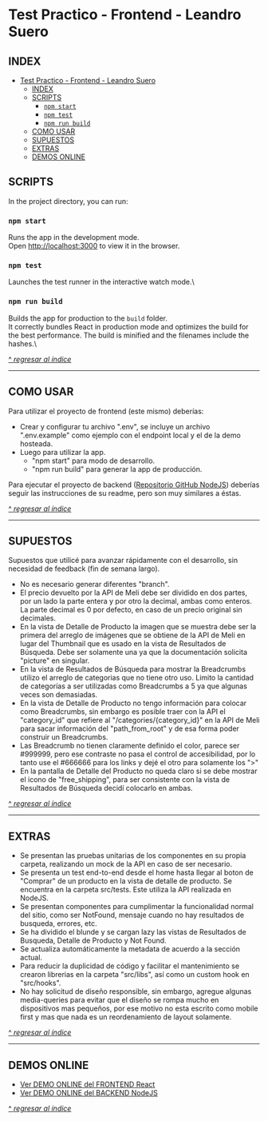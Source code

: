 # Test Practico - Frontend - Leandro Suero

## INDEX
- [Test Practico - Frontend - Leandro Suero](#test-practico---frontend---leandro-suero)
  - [INDEX](#index)
  - [SCRIPTS](#scripts)
    - [`npm start`](#npm-start)
    - [`npm test`](#npm-test)
    - [`npm run build`](#npm-run-build)
  - [COMO USAR](#como-usar)
  - [SUPUESTOS](#supuestos)
  - [EXTRAS](#extras)
  - [DEMOS ONLINE](#demos-online)

## SCRIPTS
In the project directory, you can run:

### `npm start`
Runs the app in the development mode.\
Open [http://localhost:3000](http://localhost:3000) to view it in the browser.

### `npm test`
Launches the test runner in the interactive watch mode.\

### `npm run build`
Builds the app for production to the `build` folder.\
It correctly bundles React in production mode and optimizes the build for the best performance.
The build is minified and the filenames include the hashes.\

[^ *regresar al índice*](#INDEX)

---

## COMO USAR

Para utilizar el proyecto de frontend (este mismo) deberías:
- Crear y configurar tu archivo ".env", se incluye un archivo ".env.example" como ejemplo con el endpoint local y el de la demo hosteada.
- Luego para utilizar la app.
  - "npm start" para modo de desarrollo.
  - "npm run build" para generar la app de producción.

Para ejecutar el proyecto de backend ([Repositorio GitHub NodeJS](https://github.com/Leandro-Suero/meli-test-back)) deberías seguir las instrucciones de su readme, pero son muy similares a éstas.

[^ *regresar al índice*](#INDEX)

---

## SUPUESTOS
Supuestos que utilicé para avanzar rápidamente con el desarrollo, sin necesidad de feedback (fin de semana largo).
- No es necesario generar diferentes "branch".
- El precio devuelto por la API de Meli debe ser dividido en dos partes, por un lado la parte entera y por otro la decimal, ambas como enteros. La parte decimal es 0 por defecto, en caso de un precio original sin decimales.
- En la vista de Detalle de Producto la imagen que se muestra debe ser la primera del arreglo de imágenes que se obtiene de la API de Meli en lugar del Thumbnail que es usado en la vista de Resultados de Búsqueda. Debe ser solamente una ya que la documentación solicita "picture" en singular.
- En la vista de Resultados de Búsqueda para mostrar la Breadcrumbs utilizo el arreglo de categorias que no tiene otro uso. Limito la cantidad de categorías a ser utilizadas como Breadcrumbs a 5 ya que algunas veces son demasiadas.
- En la vista de Detalle de Producto no tengo información para colocar como Breadcrumbs, sin embargo es posible traer con la API el "category_id" que refiere al "/categories/{category_id}" en la API de Meli para sacar información del "path_from_root" y de esa forma poder construir un Breadcrumbs.
- Las Breadcrumb no tienen claramente definido el color, parece ser #999999, pero ese contraste no pasa el control de accesibilidad, por lo tanto use el #666666 para los links y dejé el otro para solamente los ">"
- En la pantalla de Detalle del Producto no queda claro si se debe mostrar el icono de "free_shipping", para ser consistente con la vista de Resultados de Búsqueda decidí colocarlo en ambas.

[^ *regresar al índice*](#INDEX)

---

## EXTRAS
- Se presentan las pruebas unitarias de los componentes en su propia carpeta, realizando un mock de la API en caso de ser necesario.
- Se presenta un test end-to-end desde el home hasta llegar al boton de "Comprar" de un producto en la vista de detalle de producto. Se encuentra en la carpeta src/tests. Este utiliza la API realizada en NodeJS.
- Se presentan componentes para cumplimentar la funcionalidad normal del sitio, como ser NotFound, mensaje cuando no hay resultados de busqueda, errores, etc.
- Se ha dividido el blunde y se cargan lazy las vistas de Resultados de Busqueda, Detalle de Producto y Not Found.
- Se actualiza automáticamente la metadata de acuerdo a la sección actual.
- Para reducir la duplicidad de código y facilitar el mantenimiento se crearon librerias en la carpeta "src/libs", así como un custom hook en "src/hooks".
- No hay solicitud de diseño responsible, sin embargo, agregue algunas media-queries para evitar que el diseño se rompa mucho en dispositivos mas pequeños, por ese motivo no esta escrito como mobile first y mas que nada es un reordenamiento de layout solamente.

[^ *regresar al índice*](#INDEX)

---

## DEMOS ONLINE
- [Ver DEMO ONLINE del FRONTEND React](https://meli-test-front.netlify.app/)
- [Ver DEMO ONLINE del BACKEND NodeJS](https://meli-test-back.herokuapp.com/api)

[^ *regresar al índice*](#INDEX)
